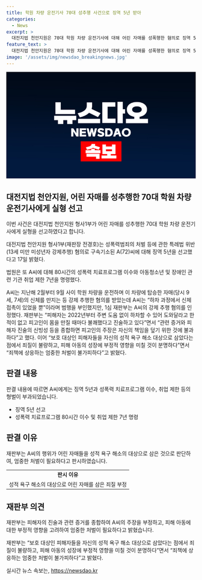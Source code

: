 ```yaml
---
title: 학원 차량 운전기사 70대 성추행 사건으로 징역 5년 받아
categories:
  - News
excerpt: >
  대전지법 천안지원은 70대 학원 차량 운전기사에 대해 어린 자매를 성폭행한 혐의로 징역 5년을 선고했다. A씨는 혐의를 부인했지만, 법원은 피해자 진술과 증거를 종합해 그의 주장이 자신의 책임을 덮기 위한 것이라고 판단했다. 또한, A씨에게는 80시간의 성폭력 치료프로그램 이수 및 아동,청소년 및 장애인 관련 기관 취업 제한 7년이 부과되었다. 재판부는 A씨의 행동이 피해 아동의 성장에 부정적 영향을 미칠 것이 분명하다며 엄중한 처벌이 불가피하다고 밝혔다.
feature_text: >
  대전지법 천안지원은 70대 학원 차량 운전기사에 대해 어린 자매를 성폭행한 혐의로 징역 5년을 선고했다. A씨는 혐의를 부인했지만, 법원은 피해자 진술과 증거를 종합해 그의 주장이 자신의 책임을 덮기 위한 것이라고 판단했다. 또한, A씨에게는 80시간의 성폭력 치료프로그램 이수 및 아동,청소년 및 장애인 관련 기관 취업 제한 7년이 부과되었다. 재판부는 A씨의 행동이 피해 아동의 성장에 부정적 영향을 미칠 것이 분명하다며 엄중한 처벌이 불가피하다고 밝혔다.
image: '/assets/img/newsdao_breakingnews.jpg'
---
```


<p><img src="/assets/img/newsdao_breakingnews.jpg" alt="pcversion 속보" /></p>

<h2 data-ke-size="size26">대전지법 천안지원, 어린 자매를 성추행한 70대 학원 차량 운전기사에게 실형 선고</h2>

<p>이번 사건은 대전지법 천안지원 형사1부가 어린 자매를 성추행한 70대 학원 차량 운전기사에게 실형을 선고하였다고 합니다.</p>

<p data-ke-size="size16">대전지법 천안지원 형사1부(재판장 전경호)는 성폭력범죄의 처벌 등에 관한 특례법 위반(13세 미만 미성년자 강제추행) 혐의로 구속기소된 A(72)씨에 대해 징역 5년을 선고했다고 17일 밝혔다.</p>

<p data-ke-size="size16">법원은 또 A씨에 대해 80시간의 성폭력 치료프로그램 이수와 아동청소년 및 장애인 관련 기관 취업 제한 7년을 명령했다.</p>

<p data-ke-size="size16">A씨는 지난해 2월부터 9월 사이 학원 차량을 운전하며 이 차량에 탑승한 자매(당시 9세, 7세)의 신체를 만지는 등 강제 추행한 혐의를 받았는데 A씨는 “하차 과정에서 신체 접촉이 있었을 뿐”이라며 범행을 부인했지만, 1심 재판부는 A씨의 강제 추행 혐의를 인정했다. 재판부는 “피해자는 2022년부터 주변 도움 없이 하차할 수 있어 도와달라고 한 적이 없고 피고인이 몸을 만질 때마다 불쾌했다고 진술하고 있다”면서 “관련 증거와 피해자 진술의 신빙성 등을 종합하면 피고인의 주장은 자신의 책임을 덮기 위한 것에 불과하다”고 했다. 이어 “보호 대상인 피해자들을 자신의 성적 욕구 해소 대상으로 삼았다는 점에서 죄질이 불량하고, 피해 아동의 성장에 부정적 영향을 미칠 것이 분명하다”면서 “죄책에 상응하는 엄중한 처벌이 불가피하다”고 밝혔다.</p>

<h2 data-ke-size="size26">판결 내용</h2>

<p>판결 내용에 따르면 A씨에게는 징역 5년과 성폭력 치료프로그램 이수, 취업 제한 등의 형벌이 부과되었습니다.</p>

<ul>
<li>징역 5년 선고</li>
<li>성폭력 치료프로그램 80시간 이수 및 취업 제한 7년 명령</li>
</ul>

<h2 data-ke-size="size26">판결 이유</h2>

<p>재판부는 A씨의 행위가 어린 자매들을 성적 욕구 해소의 대상으로 삼은 것으로 판단하여, 엄중한 처벌이 필요하다고 판시하였습니다.</p>

<table>
  <tr>
    <td style="text-align: center; height: 17px;"><b>판시 이유</b></td>
  </tr>
  <tr>
    <td style="text-align: center; height: 17px;">성적 욕구 해소의 대상으로 어린 자매를 삼은 죄질 부정</td>
  </tr>
</table>

<h2 data-ke-size="size26">재판부 의견</h2>

<p>재판부는 피해자의 진술과 관련 증거를 종합하여 A씨의 주장을 부정하고, 피해 아동에 대한 부정적 영향을 고려하여 엄중한 처벌이 필요하다고 밝혔습니다.</p>

<p data-ke-size="size16">재판부는 “보호 대상인 피해자들을 자신의 성적 욕구 해소 대상으로 삼았다는 점에서 죄질이 불량하고, 피해 아동의 성장에 부정적 영향을 미칠 것이 분명하다”면서 “죄책에 상응하는 엄중한 처벌이 불가피하다”고 밝혔다.</p>
실시간 뉴스 속보는, <a href="https://newsdao.kr" rel="dofollow">https://newsdao.kr</a>


